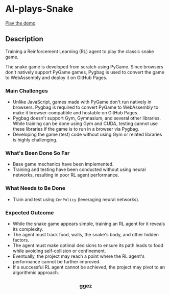 # AI-plays-Snake

[Play the demo](https://cherpranga.github.io/AI-plays-Snake/)

## Description

Training a Reinforcement Learning (RL) agent to play the classic snake game.

The snake game is developed from scratch using PyGame. Since browsers don't natively support PyGame games, Pygbag is used to convert the game to WebAssembly and deploy it on GitHub Pages.

### **Main Challenges**

- Unlike JavaScript, games made with PyGame don't run natively in browsers. Pygbag is required to convert PyGame to WebAssembly to make it browser-compatible and hostable on GitHub Pages.
- Pygbag doesn't support Gym, Gymnasium, and several other libraries. While training can be done using Gym and CUDA, testing cannot use these libraries if the game is to run in a browser via Pygbag.
- Developing the game (test) code without using Gym or related libraries is highly challenging.

### **What's Been Done So Far**

- Base game mechanics have been implemented.
- Training and testing have been conducted without using neural networks, resulting in poor RL agent performance.

### **What Needs to Be Done**

- Train and test using `CnnPolicy` (leveraging neural networks).

### **Expected Outcome**

- While the snake game appears simple, training an RL agent for it reveals its complexity.
- The agent must track food, walls, the snake's body, and other hidden factors.
- The agent must make optimal decisions to ensure its path leads to food while avoiding self-collision or confinement.
- Eventually, the project may reach a point where the RL agent's performance cannot be further improved.
- If a successful RL agent cannot be achieved, the project may pivot to an algorithmic approach.
<div align="center">

### **ggez**

</div>
